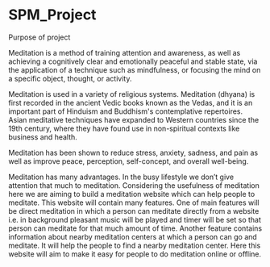 # SPM_Project
Purpose of project

Meditation is a method of training attention and awareness, as well as achieving a cognitively clear and emotionally peaceful and stable state, via the application of a technique such as mindfulness, or focusing the mind on a specific object, thought, or activity.

Meditation is used in a variety of religious systems. Meditation (dhyana) is first recorded in the ancient Vedic books known as the Vedas, and it is an important part of Hinduism and Buddhism's contemplative repertoires. Asian meditative techniques have expanded to Western countries since the 19th century, where they have found use in non-spiritual contexts like business and health.

Meditation has been shown to reduce stress, anxiety, sadness, and pain as well as improve peace, perception, self-concept, and overall well-being.

Meditation has many advantages. In the busy lifestyle we don’t give attention that much to meditation. Considering the usefulness of meditation here we are aiming to build a meditation website which can help people to meditate. This website will contain many features. One of main features will be direct meditation in which a person can meditate directly from a website i.e. in background pleasant music will be played and timer will be set so that person can meditate for that much amount of time. Another feature contains information about nearby meditation centers at which a person can go and meditate. It will help the people to find a nearby meditation center. Here this website will aim to make it easy for people to do meditation online or offline.
